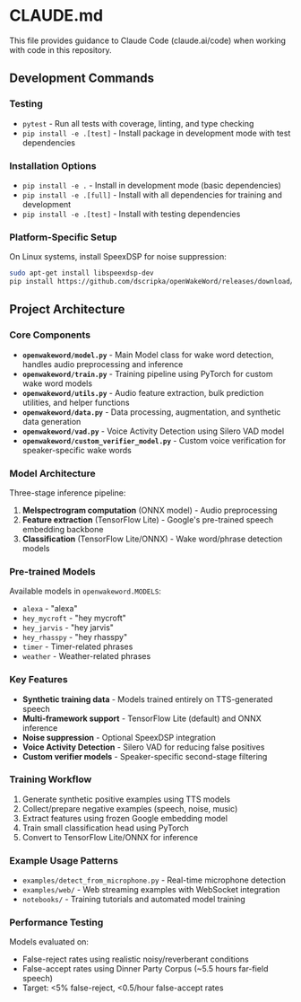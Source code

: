 # CLAUDE.md

This file provides guidance to Claude Code (claude.ai/code) when working with code in this repository.

## Development Commands

### Testing
- `pytest` - Run all tests with coverage, linting, and type checking
- `pip install -e .[test]` - Install package in development mode with test dependencies

### Installation Options
- `pip install -e .` - Install in development mode (basic dependencies)
- `pip install -e .[full]` - Install with all dependencies for training and development
- `pip install -e .[test]` - Install with testing dependencies

### Platform-Specific Setup
On Linux systems, install SpeexDSP for noise suppression:
```bash
sudo apt-get install libspeexdsp-dev
pip install https://github.com/dscripka/openWakeWord/releases/download/v0.1.1/speexdsp_ns-0.1.2-cp38-cp38-linux_x86_64.whl
```

## Project Architecture

### Core Components
- **`openwakeword/model.py`** - Main Model class for wake word detection, handles audio preprocessing and inference
- **`openwakeword/train.py`** - Training pipeline using PyTorch for custom wake word models
- **`openwakeword/utils.py`** - Audio feature extraction, bulk prediction utilities, and helper functions
- **`openwakeword/data.py`** - Data processing, augmentation, and synthetic data generation
- **`openwakeword/vad.py`** - Voice Activity Detection using Silero VAD model
- **`openwakeword/custom_verifier_model.py`** - Custom voice verification for speaker-specific wake words

### Model Architecture
Three-stage inference pipeline:
1. **Melspectrogram computation** (ONNX model) - Audio preprocessing 
2. **Feature extraction** (TensorFlow Lite) - Google's pre-trained speech embedding backbone
3. **Classification** (TensorFlow Lite/ONNX) - Wake word/phrase detection models

### Pre-trained Models
Available models in `openwakeword.MODELS`:
- `alexa` - "alexa"
- `hey_mycroft` - "hey mycroft" 
- `hey_jarvis` - "hey jarvis"
- `hey_rhasspy` - "hey rhasspy"
- `timer` - Timer-related phrases
- `weather` - Weather-related phrases

### Key Features
- **Synthetic training data** - Models trained entirely on TTS-generated speech
- **Multi-framework support** - TensorFlow Lite (default) and ONNX inference
- **Noise suppression** - Optional SpeexDSP integration
- **Voice Activity Detection** - Silero VAD for reducing false positives
- **Custom verifier models** - Speaker-specific second-stage filtering

### Training Workflow
1. Generate synthetic positive examples using TTS models
2. Collect/prepare negative examples (speech, noise, music)
3. Extract features using frozen Google embedding model
4. Train small classification head using PyTorch
5. Convert to TensorFlow Lite/ONNX for inference

### Example Usage Patterns
- `examples/detect_from_microphone.py` - Real-time microphone detection
- `examples/web/` - Web streaming examples with WebSocket integration
- `notebooks/` - Training tutorials and automated model training

### Performance Testing
Models evaluated on:
- False-reject rates using realistic noisy/reverberant conditions
- False-accept rates using Dinner Party Corpus (~5.5 hours far-field speech)
- Target: <5% false-reject, <0.5/hour false-accept rates
